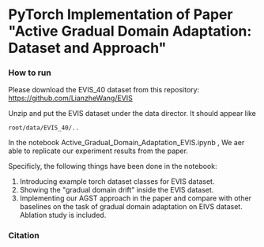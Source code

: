# PyTorch Implementation of Paper "Active Gradual Domain Adaptation: Dataset and Approach"


### How to run

Please download the EVIS_40 dataset from this repository: https://github.com/LianzheWang/EVIS

Unzip and put the EVIS dataset under the data director. It should appear like 

```
root/data/EVIS_40/..
```

In the notebook Active_Gradual_Domain_Adaptation_EVIS.ipynb , We aer able to replicate our experiment results from the paper.

Specificly, the following things have been done in the notebook:

1. Introducing example torch dataset classes for EVIS dataset.
2. Showing the "gradual domain drift" inside the EVIS dataset.
3. Implementing our AGST approach in the paper and compare with other baselines on the task of gradual domain adaptation on EIVS dataset. Ablation study is included.


### Citation
